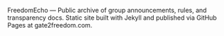 FreedomEcho — Public archive of group announcements, rules, and transparency docs. Static site built with Jekyll and published via GitHub Pages at gate2freedom.com.
